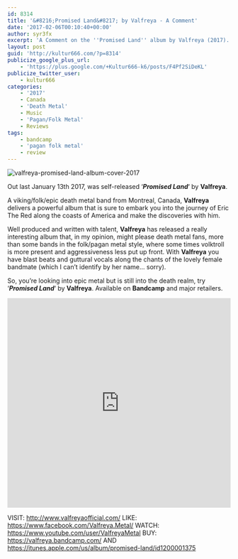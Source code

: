 ```yaml
---
id: 8314
title: '&#8216;Promised Land&#8217; by Valfreya - A Comment'
date: '2017-02-06T00:10:40+00:00'
author: syr3fx
excerpt: 'A Comment on the ''Promised Land'' album by Valfreya (2017).'
layout: post
guid: 'http://kultur666.com/?p=8314'
publicize_google_plus_url:
    - 'https://plus.google.com/+Kultur666-k6/posts/F4Pf2SiDeKL'
publicize_twitter_user:
    - kultur666
categories:
    - '2017'
    - Canada
    - 'Death Metal'
    - Music
    - 'Pagan/Folk Metal'
    - Reviews
tags:
    - bandcamp
    - 'pagan folk metal'
    - review
---
```


![valfreya-promised-land-album-cover-2017](http://localhost:8080/wp-content/uploads/2017/02/valfreya-promised-land-album-cover-2017.jpg)

Out last January 13th 2017, was self-released ‘***Promised Land***‘ by **Valfreya**.

A viking/folk/epic death metal band from Montreal, Canada, **Valfreya** delivers a powerful album that is sure to embark you into the journey of Eric The Red along the coasts of America and make the discoveries with him.

Well produced and written with talent, **Valfreya** has released a really interesting album that, in my opinion, might please death metal fans, more than some bands in the folk/pagan metal style, where some times volktroll is more present and aggressiveness less put up front. With **Valfreya** you have blast beats and guttural vocals along the chants of the lovely female bandmate (which I can’t identify by her name… sorry).

So, you’re looking into epic metal but is still into the death realm, try ‘***Promised Land***‘ by **Valfreya**. Available on **Bandcamp** and major retailers.

<iframe style="border: 0; width: 100%; height: 472px;" src="https://bandcamp.com/EmbeddedPlayer/album=4240411509/size=large/bgcol=333333/linkcol=e99708/tracklist=false/transparent=true/" seamless></iframe>

VISIT: <http://www.valfreyaofficial.com/>
LIKE: <https://www.facebook.com/Valfreya.Metal/>
WATCH: <https://www.youtube.com/user/ValfreyaMetal>
BUY: <https://valfreya.bandcamp.com/> AND <https://itunes.apple.com/us/album/promised-land/id1200001375>